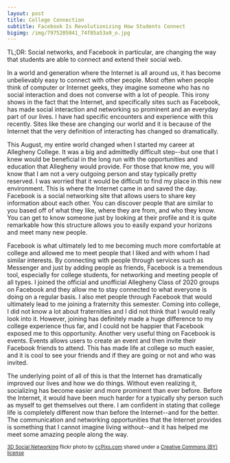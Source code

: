 ```yaml
---
layout: post
title: College Connection
subtitle: Facebook Is Revolutionizing How Students Connect
bigimg: /img/7975205041_74f85a53a9_o.jpg
---
```

TL;DR: Social networks, and Facebook in particular, are changing the way that students are able to connect and extend their social web.

In a world and generation where the Internet is all around us, it has become unbelievably easy to connect with other people. Most often when people think of computer or Internet geeks, they imagine someone who has no social interaction and does not converse with a lot of people. This irony shows in the fact that the Internet, and specifically sites such as Facebook, has made social interaction and networking so prominent and an everyday part of our lives. I have had specific encounters and experience with this recently. Sites like these are changing our world and it is because of the Internet that the very definition of interacting has changed so dramatically.

This August, my entire world changed when I started my career at Allegheny College. It was a big and admittedly difficult step--but one that I knew would be beneficial in the long run with the opportunities and education that Allegheny would provide. For those that know me, you will know that I am not a very outgoing person and stay typically pretty reserved. I was worried that it would be difficult to find my place in this new environment. This is where the Internet came in and saved the day. Facebook is a social networking site that allows users to share key information about each other. You can discover people that are similar to you based off of what they like, where they are from, and who they know. You can get to know someone just by looking at their profile and it is quite remarkable how this structure allows you to easily expand your horizons and meet many new people.

Facebook is what ultimately led to me becoming much more comfortable at college and allowed me to meet people that I liked and with whom I had similar interests. By connecting with people through services such as Messenger and just by adding people as friends, Facebook is a tremendous tool, especially for college students, for networking and meeting people of all types. I joined the official and unofficial Allegheny Class of 2020 groups on Facebook and they allow me to stay connected to what everyone is doing on a regular basis. I also met people through Facebook that would ultimately lead to me joining a fraternity this semester. Coming into college, I did not know a lot about fraternities and I did not think that I would really look into it. However, joining has definitely made a huge difference to my college experience thus far, and I could not be happier that Facebook exposed me to this opportunity. Another very useful thing on Facebook is events. Events allows users to create an event and then invite their Facebook friends to attend. This has made life at college so much easier, and it is cool to see your friends and if they are going or not and who was invited.

The underlying point of all of this is that the Internet has dramatically improved our lives and how we do things. Without even realizing it, socializing has become easier and more prominent than ever before. Before the Internet, it would have been much harder for a typically shy person such as myself to get themselves out there. I am confident in stating that college life is completely different now than before the Internet--and for the better. The communication and networking opportunities that the Internet provides is something that I cannot imagine living without--and it has helped me meet some amazing people along the way.

<small> <a title="3D Social Networking" href="https://flickr.com/photos/86530412@N02/7975205041">3D Social Networking</a> flickr photo by <a href="https://flickr.com/people/86530412@N02">ccPixs.com</a> shared under a <a href="https://creativecommons.org/licenses/by/2.0/">Creative Commons (BY) license</a> </small>

